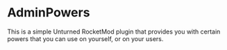 # AdminPowers
 This is a simple Unturned RocketMod plugin that provides you with certain powers that you can use on yourself, or on your users.
